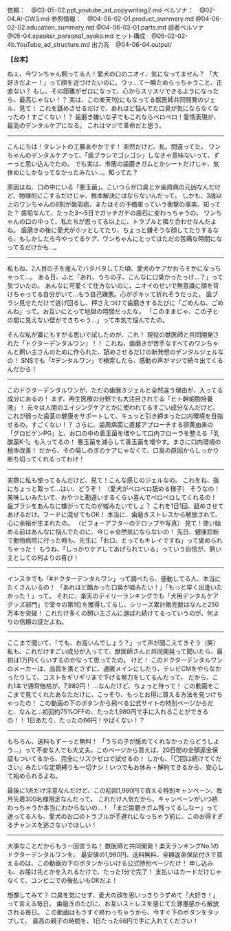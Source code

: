 依頼：　@03-05-02.ppt_youtube_ad_copywriting2.md 
ペルソナ：　@02-04.AI-CW3.md 
参照情報：　@04-06-02-01.product_summery.md @04-06-02-02.education_summery.md @04-06-03-01.parts.md 
話者ペルソナ　@05-04.speaker_persona1_ayaka.md 
ヒット構成　@05-02-02-4b.YouTube_ad_structure.md 
出力先　@04-06-04.output/ 

**【台本】**

ねぇ、今ワンちゃん飼ってる人！愛犬の口のニオイ、気になってません？
「大好きだよー！」って顔を近づけたいのに、ウッ…て一瞬ためらっちゃうこと、正直ない？
もし、その距離がゼロになって、心からスリスリできるようになったら、最高じゃない！？
実は、この楽天1位にもなってる獣医師共同開発のジェル、見て！
これを舐めさせるだけで、あれほど悩んでた口臭が気にならなくなったの！すごくない！？
歯磨き嫌いな子でもこれならペロペロ！愛情表現が、最高のデンタルケアになる。
これはマジで革命だと思う。

---

こんにちは！タレントの工藤あやかです！
突然だけど、私、間違ってた。
ワンちゃんのデンタルケアって、「歯ブラシでゴシゴシ」しなきゃ意味ないって、ずーっと思い込んでたの。
でも実は、市販の歯磨きガムとかシートだけじゃ、気休めにしかなってなかったみたい…。知ってた？

原因はね、口の中にいる「悪玉菌」。こいつらが口臭とか歯周病の元凶なんだけど、物理的にこするだけじゃ、根本解決にはならないんだって。
しかも、3歳以上のワンちゃんの8割が歯周病、またはその予備軍っていう衝撃の事実、知ってた？
歯垢なんて、たった3〜5日でガッチガチの歯石に変わっちゃうの。
ワンちゃんの口の中って、私たちが思ってる以上に、トラブルと隣り合わせなんだよね。
歯磨きの後に愛犬がホッとしてたり、ちょっと嫌そうな顔してたりするなら、もしかしたら今やってるケア、ワンちゃんにとってはただの苦痛な時間になってるだけかも…。

---

私もね、2人目の子を産んでバタバタしてた頃、愛犬のケアがおろそかになっちゃって…。
ある日、ふと「あれ、うちの子、こんなに口臭かったっけ…？」って気づいたの。
あんなに可愛くて仕方ないのに、ニオイのせいで無意識に顔を背けちゃってる自分がいて…もう自己嫌悪。心がポキッて折れそうだった。
歯ブラシ見せただけで逃げ回るし、押さえつけて歯磨きするたびに「ごめんね、ごめんね」って。お互いにとって地獄の時間だったな。
「このままじゃ、この子との間に見えない壁ができちゃう…」って本気で悩んでたの。

そんな私が藁にもすがる思いで試したのが、これ！
現役の獣医師と共同開発された「ドクターデンタルワン」！！
これね、歯磨きが苦手なすべてのワンちゃんと飼い主さんのために作られた、舐めさせるだけの新発想のデンタルジェルなの！
SNSでも「#デンタルワン」で検索したら、感動の声がマジで続々出てくるんだから！

---

このドクターデンタルワンが、ただの歯磨きジェルと全然違う理由が、入ってる成分にあるの！
まず、再生医療の分野でも大注目されてる「ヒト幹細胞培養液」！
元々は人間のエイジングケアとかに使われてるすごい成分なんだけど、これが弱った歯茎の健康をサポートして、キュッと引き締まった口内環境を目指せるの。すごくない！？
さらに、歯周病菌に直接アプローチする卵黄由来の「グロビゲンPG」と、お口の中の善玉菌を増やして口内フローラを整える「乳酸菌K-1」も入ってるの！
悪玉菌を減らして善玉菌を増やす。まさに口内環境の根本改善！
だから、その場しのぎのケアじゃなくて、口臭の原因からしっかり断ち切ってくれるってわけ！

---

実際に私も使ってるんだけど、見て！こんな感じのジェルなの。
これをね、指にちょっと取って…はい、どうぞ！
（愛犬がペロペロ舐める様子）
そうなの！美味しいみたいで、おやつと勘違いするくらい喜んでペロペロしてくれるの！
歯ブラシをあんなに嫌がってたのが嘘みたいでしょ？
これを1日1回、舐めさせてあげるだけ。フードに混ぜてもOK！
本当に、歯磨きストレスから解放されて、心に余裕が生まれたの。
（ビフォーアフターのテロップや写真）
見て！使い始める前はあんなに悩んでたのに、今じゃ全然気にならないの！
先日、健康診断で動物病院に行った時も、先生に「お口、とってもキレイですね」って褒められちゃった！
もうね、「しっかりケアしてあげられている」っていう自信が、飼い主としての何よりの喜び！

---

インスタでも「#ドクターデンタルワン」って調べたら、感動してる人、本当にたくさんいるの！
「あれほど酷かった口臭が嘘みたい！」「もっと早く出逢いたかった！」って。
それに、楽天のデイリーランキングでも「犬用デンタルケアグッズ部門」で堂々の第1位を獲得してるし、シリーズ累計販売数はなんと250万本を突破！
これだけ多くの飼い主さんに選ばれ続けてるっていうのが、何よりの信頼の証だよね。

---

ここまで聞いて、「でも、お高いんでしょう？」って声が聞こえてきそう（笑）
私も、これだけすごい成分が入ってて、獣医師さんと共同開発って聞いたら、最初は1万円くらいするのかなって思ってたの。
けど！
このドクターデンタルワンのメーカーは、品質を落とさずに、通販メインにしたり、テレビCMをやらなかったりして、コストをギリギリまで下げる努力をしてるんだって。
だから、これ1本で通常価格が、7,980円！
…なんだけど、ちょっと待って！
この動画をここまで見てくれたあなただけに、こっそり、もっとお得に買える方法を見つけちゃったの！
この動画の下のボタンから飛べる公式サイトの特別ページからだと、なんと…初回約75%OFFの、たった1,980円で手に入れることができるの！！
1日あたり、たったの66円！やばくない！？

---

もちろん、送料もずーっと無料！
「うちの子が舐めてくれなかったらどうしよう…」って不安な人でも大丈夫。このページから買えば、20日間の全額返金保証もついてるから、完全にリスクゼロで試せるの！
しかも、「〇回は続けてください」みたいな定期縛りも一切ナシ！いつでもお休み・解約できるから、安心して始められるよね。

最後に1点だけ注意なんだけど、この初回1,980円で買える特別キャンペーン、毎月先着300名様限定なんだって。
これだけ人気だから、キャンペーンがいつ終わっちゃうか本当にわからないの…！
「まだ歯磨きガム残ってるしなー」って迷ってる人も、愛犬のお口のトラブルが手遅れになっちゃう前に、このお得すぎるチャンスを逃さないでほしい！

---

大事なことだからもう一回言うね！
獣医師と共同開発！楽天ランキングNo.1のドクターデンタルワンを、
最安値の1,980円、送料無料、全額返金保証付きで買えるのは、この動画の下のボタンからいける公式特別ページだけ！
申し込みも、お届け先とかを入れるだけで、たった1分で完了！
支払いはカードだけじゃなくて、コンビニでの後払いもOKだよ！

想像してみて？
口臭を気にせず、愛犬の顔を思いっきりうずめて「大好き！」って言える毎日。
歯磨きのたびに、お互いストレスを感じてた罪悪感から解放される毎日。
この動画はもうすぐ終わっちゃうから、今すぐ下のボタンをタップして、
最高の親子の時間を、1日たった66円で手に入れてください！
